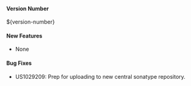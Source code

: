 #### Version Number
${version-number}

#### New Features
- None

#### Bug Fixes
- US1029209: Prep for uploading to new central sonatype repository.
